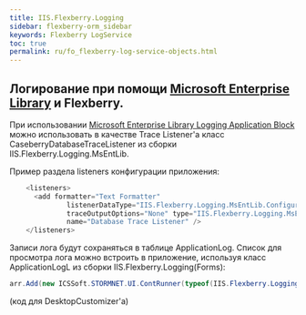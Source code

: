 ```yaml
---
title: IIS.Flexberry.Logging
sidebar: flexberry-orm_sidebar
keywords: Flexberry LogService
toc: true
permalink: ru/fo_flexberry-log-service-objects.html
---
```


## Логирование при помощи [Microsoft Enterprise Library](http://msdn.microsoft.com/en-us/library/ff632023.aspx) и Flexberry.

При использовании [Microsoft Enterprise Library Logging Application Block](http://msdn.microsoft.com/en-us/library/ff664569(v=pandp.50).aspx) можно использовать в качестве Trace Listener'а класс CaseberryDatabaseTraceListener из сборки IIS.Flexberry.Logging.MsEntLib.

Пример раздела listeners конфигурации приложения:

```csharp
    <listeners>
      <add formatter="Text Formatter"
			  listenerDataType="IIS.Flexberry.Logging.MsEntLib.Configuration.CaseberryDatabaseTraceListenerData, IIS.Flexberry.Logging.MsEntLib, Version=1.0.0.0, Culture=neutral, PublicKeyToken=e89274d6fcfab3e9"
			  traceOutputOptions="None" type="IIS.Flexberry.Logging.MsEntLib.CaseberryDatabaseTraceListener, IIS.Flexberry.Logging.MsEntLib, Version=1.0.0.0, Culture=neutral, PublicKeyToken=e89274d6fcfab3e9"
			  name="Database Trace Listener" />
    </listeners>
```

Записи лога будут сохраняться в таблице ApplicationLog. Список для просмотра лога можно встроить в приложение, используя класс ApplicationLogL из сборки IIS.Flexberry.Logging(Forms):

```cs
arr.Add(new ICSSoft.STORMNET.UI.ContRunner(typeof(IIS.Flexberry.Logging.Forms.ApplicationLogL), "Логирование", "Лог приложения", ""));
```

 (код для DesktopCustomizer'а)
 


